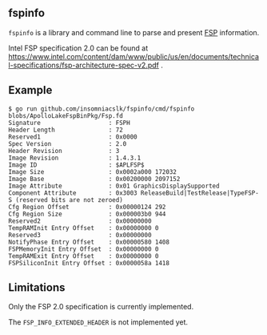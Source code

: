 ## fspinfo

`fspinfo` is a library and command line to parse and present [FSP](https://github.com/IntelFsp/FSP/blob/master/FSP_License.pdf)
information.

Intel FSP specification 2.0 can be found at
https://www.intel.com/content/dam/www/public/us/en/documents/technical-specifications/fsp-architecture-spec-v2.pdf
.

## Example

```
$ go run github.com/insomniacslk/fspinfo/cmd/fspinfo blobs/ApolloLakeFspBinPkg/Fsp.fd
Signature                   : FSPH
Header Length               : 72
Reserved1                   : 0x0000
Spec Version                : 2.0
Header Revision             : 3
Image Revision              : 1.4.3.1
Image ID                    : $APLFSP$
Image Size                  : 0x0002a000 172032
Image Base                  : 0x00200000 2097152
Image Attribute             : 0x01 GraphicsDisplaySupported
Component Attribute         : 0x3003 ReleaseBuild|TestRelease|TypeFSP-S (reserved bits are not zeroed)
Cfg Region Offset           : 0x00000124 292
Cfg Region Size             : 0x000003b0 944
Reserved2                   : 0x00000000
TempRAMInit Entry Offset    : 0x00000000 0
Reserved3                   : 0x00000000
NotifyPhase Entry Offset    : 0x00000580 1408
FSPMemoryInit Entry Offset  : 0x00000000 0
TempRAMExit Entry Offset    : 0x00000000 0
FSPSiliconInit Entry Offset : 0x0000058a 1418
```

## Limitations

Only the FSP 2.0 specification is currently implemented.

The `FSP_INFO_EXTENDED_HEADER` is not implemented yet.
